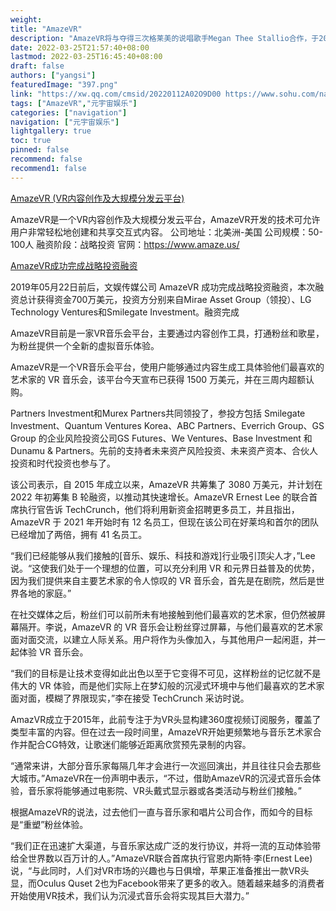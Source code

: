 ```yaml
---
weight: 
title: "AmazeVR"
description: "AmazeVR将与夺得三次格莱美的说唱歌手Megan Thee Stallio合作，于2022年春季向特定AMC院线提供VR巡回演唱会。"
date: 2022-03-25T21:57:40+08:00
lastmod: 2022-03-25T16:45:40+08:00
draft: false
authors: ["yangsi"]
featuredImage: "397.png"
link: "https://xw.qq.com/cmsid/20220112A02O9D00 https://www.sohu.com/na/460721680_116126"
tags: ["AmazeVR","元宇宙娱乐"]
categories: ["navigation"]
navigation: ["元宇宙娱乐"]
lightgallery: true
toc: true
pinned: false
recommend: false
recommend1: false
---
```


[AmazeVR (VR内容创作及大规模分发云平台)](https://www.jidianwang.com/model/11096523.html)

AmazeVR是一个VR内容创作及大规模分发云平台，AmazeVR开发的技术可允许用户非常轻松地创建和共享交互式内容。 公司地址：北美洲-美国 公司规模：50-100人 融资阶段：战略投资 官网：https://www.amaze.us/

[AmazeVR成功完成战略投资融资](https://www.jidianwang.com/event/1293510.html)

2019年05月22日前后，文娱传媒公司 AmazeVR 成功完成战略投资融资，本次融资总计获得资金700万美元，投资方分别来自Mirae Asset Group（领投）、LG Technology Ventures和Smilegate Investment。融资完成

AmazeVR目前是一家VR音乐会平台，主要通过内容创作工具，打通粉丝和歌星，为粉丝提供一个全新的虚拟音乐体验。

AmazeVR是一个VR音乐会平台，使用户能够通过内容生成工具体验他们最喜欢的艺术家的 VR 音乐会，该平台今天宣布已获得 1500 万美元，并在三周内超额认购。

Partners Investment和Murex Partners共同领投了，参投方包括 Smilegate Investment、Quantum Ventures Korea、ABC Partners、Everrich Group、GS Group 的企业风险投资公司GS Futures、We Ventures、Base Investment 和Dunamu & Partners。先前的支持者未来资产风险投资、未来资产资本、合伙人投资和时代投资也参与了。

该公司表示，自 2015 年成立以来，AmazeVR 共筹集了 3080 万美元，并计划在 2022 年初筹集 B 轮融资，以推动其快速增长。AmazeVR Ernest Lee 的联合首席执行官告诉 TechCrunch，他们将利用新资金招聘更多员工，并且指出，AmazeVR 于 2021 年开始时有 12 名员工，但现在该公司在好莱坞和首尔的团队已经增加了两倍，拥有 41 名员工。

“我们已经能够从我们接触的[音乐、娱乐、科技和游戏]行业吸引顶尖人才，”Lee 说。“这使我们处于一个理想的位置，可以充分利用 VR 和元界日益普及的优势，因为我们提供来自主要艺术家的令人惊叹的 VR 音乐会，首先是在剧院，然后是世界各地的家庭。”

在社交媒体之后，粉丝们可以前所未有地接触到他们最喜欢的艺术家，但仍然被屏幕隔开。李说，AmazeVR 的 VR 音乐会让粉丝穿过屏幕，与他们最喜欢的艺术家面对面交流，以建立人际关系。用户将作为头像加入，与其他用户一起闲逛，并一起体验 VR 音乐会。

“我们的目标是让技术变得如此出色以至于它变得不可见，这样粉丝的记忆就不是伟大的 VR 体验，而是他们实际上在梦幻般的沉浸式环境中与他们最喜欢的艺术家面对面，模糊了界限现实，”李在接受 TechCrunch 采访时说。

AmazVR成立于2015年，此前专注于为VR头显构建360度视频订阅服务，覆盖了类型丰富的内容。但在过去一段时间里，AmazeVR开始更频繁地与音乐艺术家合作并配合CG特效，让歌迷们能够近距离欣赏预先录制的内容。

“通常来讲，大部分音乐家每隔几年才会进行一次巡回演出，并且往往只会去那些大城市。”AmazeVR在一份声明中表示，“不过，借助AmazeVR的沉浸式音乐会体验，音乐家将能够通过电影院、VR头戴式显示器或各类活动与粉丝们接触。”

根据AmazeVR的说法，过去他们一直与音乐家和唱片公司合作，而如今的目标是“重塑”粉丝体验。

“我们正在迅速扩大渠道，与音乐家达成广泛的发行协议，并将一流的互动体验带给全世界数以百万计的人。”AmazeVR联合首席执行官恩内斯特·李(Ernest Lee)说，“与此同时，人们对VR市场的兴趣也与日俱增，苹果正准备推出一款VR头显，而Oculus Quset 2也为Facebook带来了更多的收入。随着越来越多的消费者开始使用VR技术，我们认为沉浸式音乐会将实现其巨大潜力。”